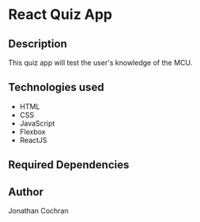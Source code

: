 # React Quiz App
## Description
This quiz app will test the user's knowledge of the MCU.
## Technologies used
- HTML
- CSS
- JavaScript
- Flexbox
- ReactJS
## Required Dependencies

## Author 
Jonathan Cochran


